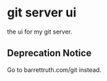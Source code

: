# git server ui

the ui for my git server.

## Deprecation Notice

Go to barrettruth.com/git instead.
